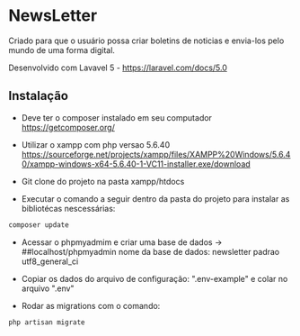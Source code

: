 # NewsLetter

Criado para que o usuário possa criar boletins de noticias e envia-los pelo mundo de uma forma digital.

Desenvolvido com Lavavel 5 - https://laravel.com/docs/5.0

## Instalação

- Deve ter o composer instalado em seu computador 
https://getcomposer.org/

- Utilizar o xampp com php versao 5.6.40
https://sourceforge.net/projects/xampp/files/XAMPP%20Windows/5.6.40/xampp-windows-x64-5.6.40-1-VC11-installer.exe/download

- Git clone do projeto na pasta xampp/htdocs

- Executar o comando a seguir dentro da pasta do projeto para instalar as bibliotécas nescessárias:

```sh
composer update
```

- Acessar o phpmyadmim e criar uma base de dados -> ##localhost/phpmyadmin
nome da base de dados: newsletter 
padrao utf8_general_ci

- Copiar os dados do arquivo de configuração: ".env-example" e colar no arquivo ".env"

- Rodar as migrations com o comando:
```sh
php artisan migrate
````
